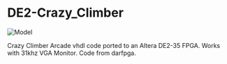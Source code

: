 # DE2-Crazy_Climber

![Model](DE2_Crazy_Climber.jpg)

Crazy Climber Arcade vhdl code ported to an Altera DE2-35 FPGA. Works with 31khz VGA Monitor. Code from darfpga.
